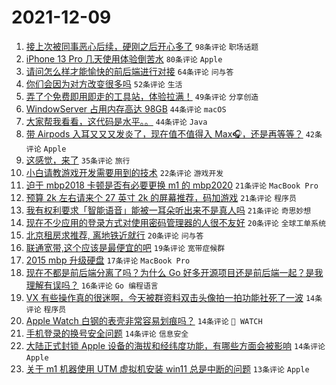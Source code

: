 # 2021-12-09

1. [接上次被同事恶心后续，硬刚之后开心多了](https://www.v2ex.com/t/821072) `98条评论` `职场话题`
1. [iPhone 13 Pro 几天使用体验倒苦水](https://www.v2ex.com/t/821098) `80条评论` `Apple`
1. [请问怎么样才能愉快的前后端进行对接](https://www.v2ex.com/t/821032) `64条评论` `问与答`
1. [你们会因为对方改变很多吗](https://www.v2ex.com/t/821076) `52条评论` `生活`
1. [弄了个免费即用即走的工具站，体验拉满！](https://www.v2ex.com/t/821078) `49条评论` `分享创造`
1. [WindowServer 占用内存高达 98GB](https://www.v2ex.com/t/821049) `44条评论` `macOS`
1. [大家帮我看看，这代码是水平。。](https://www.v2ex.com/t/821118) `44条评论` `Java`
1. [带 Airpods 入耳又又又发炎了，现在值不值得入 Max🎧，还是再等等？](https://www.v2ex.com/t/821082) `42条评论` `Apple`
1. [这感觉，来了](https://www.v2ex.com/t/821138) `35条评论` `旅行`
1. [小白请教游戏开发需要用到的技术](https://www.v2ex.com/t/821048) `22条评论` `游戏开发`
1. [迫于 mbp2018 卡顿是否有必要更换 m1 的 mbp2020](https://www.v2ex.com/t/821136) `21条评论` `MacBook Pro`
1. [预算 2k 左右请来个 27 英寸 2k 的屏幕推荐，码加游戏](https://www.v2ex.com/t/821127) `21条评论` `程序员`
1. [我有权利要求「智能语音」能被一耳朵听出来不是真人吗](https://www.v2ex.com/t/821108) `21条评论` `奇思妙想`
1. [现在不少应用的登录方式对使用密码管理器的人很不友好](https://www.v2ex.com/t/821090) `20条评论` `全球工单系统`
1. [北京租房求推荐, 离地铁近就行](https://www.v2ex.com/t/821018) `20条评论` `问与答`
1. [联通宽带,这个应该是最便宜的吧](https://www.v2ex.com/t/821036) `19条评论` `宽带症候群`
1. [2015 mbp 升级硬盘](https://www.v2ex.com/t/821024) `17条评论` `MacBook Pro`
1. [现在不都是前后端分离了吗？为什么 Go 好多开源项目还是前后端一起？是我理解有误吗？](https://www.v2ex.com/t/821031) `16条评论` `Go 编程语言`
1. [VX 有些操作真的很迷啊，今天被群资料双击头像拍一拍功能社死了一波](https://www.v2ex.com/t/821130) `14条评论` `程序员`
1. [Apple Watch 白钢的表壳非常容易划痕吗？](https://www.v2ex.com/t/821081) `14条评论` ` WATCH`
1. [手机登录的换号安全问题](https://www.v2ex.com/t/821055) `14条评论` `信息安全`
1. [大陆正式封锁 Apple 设备的海拔和经纬度功能，有哪些方面会被影响](https://www.v2ex.com/t/821043) `14条评论` `Apple`
1. [关于 m1 机器使用 UTM 虚拟机安装 win11 总是中断的问题](https://www.v2ex.com/t/821065) `13条评论` `Apple`
